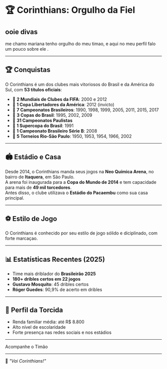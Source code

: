 # 🏆 Corinthians: Orgulho da Fiel

## ooie divas

me chamo mariana tenho orgulho do meu timao, e aqui no meu perfil falo um pouco sobre ele .

---

## 🏆 Conquistas

O Corinthians é um dos clubes mais vitoriosos do Brasil e da América do Sul, com **53 títulos oficiais**:

- 🥇 **2 Mundiais de Clubes da FIFA**: 2000 e 2012  
- 🥇 **1 Copa Libertadores da América**: 2012 (invicto)  
- 🥇 **7 Campeonatos Brasileiros**: 1990, 1998, 1999, 2005, 2011, 2015, 2017  
- 🥇 **3 Copas do Brasil**: 1995, 2002, 2009  
- 🥇 **31 Campeonatos Paulistas**  
- 🥇 **1 Supercopa do Brasil**: 1991  
- 🥇 **1 Campeonato Brasileiro Série B**: 2008  
- 🥇 **5 Torneios Rio-São Paulo**: 1950, 1953, 1954, 1966, 2002  

---

## 🏟️ Estádio e Casa

Desde 2014, o Corinthians manda seus jogos na **Neo Química Arena**, no bairro de **Itaquera**, em São Paulo.  
A arena foi inaugurada para a **Copa do Mundo de 2014** e tem capacidade para mais de **49 mil torcedores**.  
Antes disso, o clube utilizava o **Estádio do Pacaembu** como sua casa principal.

---

## ⚽ Estilo de Jogo

O Corinthians é conhecido por seu estilo de jogo sólido e diciplinado, com forte marcaçao.

---

## 📊 Estatísticas Recentes (2025)

- Time mais driblador do **Brasileirão 2025**
- **180+ dribles certos em 22 jogos**
- **Gustavo Mosquito**: 45 dribles certos  
- **Róger Guedes**: 90,9% de acerto em dribles


---

## 👥 Perfil da Torcida

- Renda familiar média: até R$ 8.800
- Alto nível de escolaridade
- Forte presença nas redes sociais e nos estádios


---
 Acompanhe o Timão

---

💬 *"Vai Corinthians!"*
